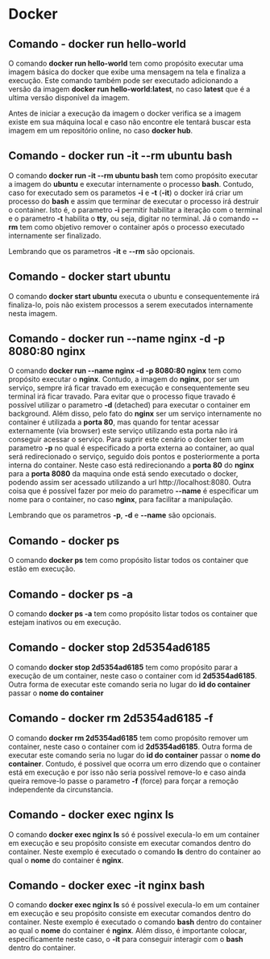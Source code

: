 # Docker

## Comando - **docker run hello-world**

O comando **docker run hello-world** tem como propósito executar uma imagem básica do docker que exibe uma mensagem na tela e finaliza a execução. Este comando também pode ser executado adicionando a versão da imagem **docker run hello-world:latest**, no caso **latest** que é a ultima versão disponível da imagem. 

Antes de iniciar a execução da imagem o docker verifica se a imagem existe em sua máquina local e caso não encontre ele tentará buscar esta imagem em um repositório online, no caso **docker hub**.

## Comando - **docker run -it --rm ubuntu bash**

O comando **docker run -it --rm ubuntu bash** tem como propósito executar a imagem do **ubuntu** e executar internamente o processo **bash**. Contudo, caso for executado sem os parametos **-i** e **-t** (**-it**) o docker irá criar um processo do **bash** e assim que terminar de executar o processo irá destruir o container. Isto é, o parametro **-i** permitir habilitar a iteração com o terminal e o parametro **-t** habilita o **tty**, ou seja, digitar no terminal. Já o comando **--rm** tem como objetivo remover o container após o processo executado internamente ser finalizado. 

Lembrando que os parametros **-it** e  **--rm** são opcionais.

## Comando - **docker start ubuntu**

O comando **docker start ubuntu** executa o ubuntu e consequentemente irá finaliza-lo, pois não existem processos a serem executados internamente nesta imagem.

## Comando - **docker run --name nginx -d -p 8080:80 nginx**

O comando **docker run --name nginx -d -p 8080:80 nginx** tem como propósito executar o **nginx**. Contudo, a imagem do **nginx**, por ser um serviço, sempre irá ficar travado em execução e consequentemente seu terminal irá ficar travado. Para evitar que o processo fique travado é possível utilizar o parametro **-d** (detached) para executar o container em background. Além disso, pelo fato do **nginx** ser um serviço internamente no container é utilizada a **porta 80**, mas quando for tentar acessar externamente (via browser) este serviço utilizando esta porta não irá conseguir acessar o serviço. Para suprir este cenário o docker tem um parametro **-p** no qual é especificado a porta externa ao container, ao qual será redirecionado o serviço, seguido dois pontos e posteriormente a porta interna do container. Neste caso está redirecionando a **porta 80** do **nginx** para a **porta 8080** da maquina onde está sendo executado o docker, podendo assim ser acessado utilizando a url http://localhost:8080. Outra coisa que é possível fazer por meio do parametro **--name** é especificar um nome para o container, no caso **nginx**, para facilitar a manipulação.

Lembrando que os parametros **-p**, **-d** e **--name** são opcionais.

## Comando - **docker ps**

O comando **docker ps** tem como propósito listar todos os container que estão em execução.

## Comando - **docker ps -a**

O comando **docker ps -a** tem como propósito listar todos os container que estejam inativos ou em execução.

## Comando - **docker stop 2d5354ad6185**

O comando **docker stop 2d5354ad6185** tem como propósito parar a execução de um container, neste caso o container com id **2d5354ad6185**. Outra forma de executar este comando seria no lugar do **id do container** passar o **nome do container**

## Comando - **docker rm 2d5354ad6185 -f**

O comando **docker rm 2d5354ad6185** tem como propósito remover um container, neste caso o container com id **2d5354ad6185**. Outra forma de executar este comando seria no lugar do **id do container** passar o **nome do container**. Contudo, é possivel que ocorra um erro dizendo que o container está em execução e por isso não seria possível remove-lo e caso ainda queira remove-lo passe o parametro **-f** (force) para forçar a remoção independente da circunstancia.

## Comando - **docker exec nginx ls**

O comando **docker exec nginx ls** só é possível execula-lo em um container em execução e seu propósito consiste em executar comandos dentro do container. Neste exemplo é executado o comando **ls** dentro do container ao qual o **nome** do container é **nginx**.

## Comando - **docker exec -it nginx bash**

O comando **docker exec nginx ls** só é possível execula-lo em um container em execução e seu propósito consiste em executar comandos dentro do container. Neste exemplo é executado o comando **bash** dentro do container ao qual o **nome** do container é **nginx**. Além disso, é importante colocar, especificamente neste caso, o **-it** para conseguir interagir com o **bash** dentro do container.